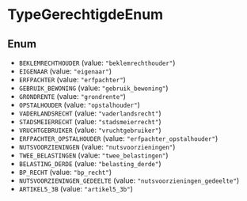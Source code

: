 # TypeGerechtigdeEnum

## Enum

* `BEKLEMRECHTHOUDER` (value: `"beklemrechthouder"`)
* `EIGENAAR` (value: `"eigenaar"`)
* `ERFPACHTER` (value: `"erfpachter"`)
* `GEBRUIK_BEWONING` (value: `"gebruik_bewoning"`)
* `GRONDRENTE` (value: `"grondrente"`)
* `OPSTALHOUDER` (value: `"opstalhouder"`)
* `VADERLANDSRECHT` (value: `"vaderlandsrecht"`)
* `STADSMEIERRECHT` (value: `"stadsmeierrecht"`)
* `VRUCHTGEBRUIKER` (value: `"vruchtgebruiker"`)
* `ERFPACHTER_OPSTALHOUDER` (value: `"erfpachter_opstalhouder"`)
* `NUTSVOORZIENINGEN` (value: `"nutsvoorzieningen"`)
* `TWEE_BELASTINGEN` (value: `"twee_belastingen"`)
* `BELASTING_DERDE` (value: `"belasting_derde"`)
* `BP_RECHT` (value: `"bp_recht"`)
* `NUTSVOORZIENINGEN_GEDEELTE` (value: `"nutsvoorzieningen_gedeelte"`)
* `ARTIKEL5_3B` (value: `"artikel5_3b"`)
